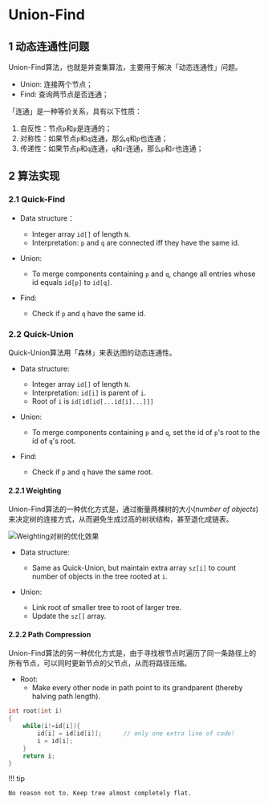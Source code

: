 # Union-Find

## 1 动态连通性问题

Union-Find算法，也就是并查集算法，主要用于解决「动态连通性」问题。

- Union: 连接两个节点；
- Find: 查询两节点是否连通；

「连通」是一种等价关系，具有以下性质：

1. 自反性：节点`p`和`p`是连通的；
2. 对称性：如果节点`p`和`q`连通，那么`q`和`p`也连通；
3. 传递性：如果节点`p`和`q`连通，`q`和`r`连通，那么`p`和`r`也连通；


## 2 算法实现

### 2.1 Quick-Find

- Data structure：
    - Integer array `id[]` of length `N`.
    - Interpretation: `p` and `q` are connected iff they have the same id.

- Union:
    - To merge components containing `p` and `q`, change all entries whose id equals `id[p]` to `id[q]`.

- Find:
    - Check if `p` and `q` have the same id.

### 2.2 Quick-Union

Quick-Union算法用「森林」来表达图的动态连通性。

- Data structure:
    - Integer array `id[]` of length `N`.
    - Interpretation: `id[i]` is parent of `i`.
    - Root of `i` is `id[id[id[...id[i]...]]]`

- Union:
    - To merge components containing `p` and `q`, set the id of `p`'s root to the id of `q`'s root.

- Find:
    - Check if `p` and `q` have the same root.

#### 2.2.1 Weighting

Union-Find算法的一种优化方式是，通过衡量两棵树的大小(*number of objects*)来决定树的连接方式，从而避免生成过高的树状结构，甚至退化成链表。

![Weighting对树的优化效果](https://raw.githubusercontent.com/MinJoker/ImageHost/main/CS/Algorithms/1.png "Weighting对树的优化效果")

- Data structure:
    - Same as Quick-Union, but maintain extra array `sz[i]` to count number of objects in the tree rooted at `i`.

- Union:
    - Link root of smaller tree to root of larger tree.
    - Update the `sz[]` array.

#### 2.2.2 Path Compression

Union-Find算法的另一种优化方式是，由于寻找根节点时遍历了同一条路径上的所有节点，可以同时更新节点的父节点，从而将路径压缩。

- Root:
    - Make every other node in path point to its grandparent (thereby halving path length).

```c
int root(int i)
{
    while(i!=id[i]){
        id[i] = id[id[i]];      // only one extra line of code!
        i = id[i];
    }
    return i;
}
```

!!! tip
    
    No reason not to. Keep tree almost completely flat.
